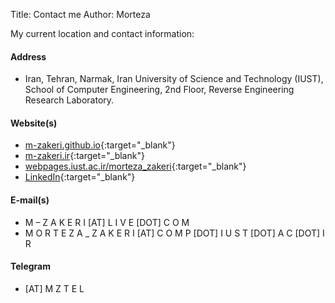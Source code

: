 Title: Contact me
Author: Morteza


My current location and contact information:


#### Address
   - Iran, Tehran, Narmak, Iran University of Science and Technology (IUST), School of Computer Engineering, 2nd Floor, Reverse Engineering Research Laboratory.


#### Website(s) 
   - [m-zakeri.github.io](https://m-zakeri.github.io/){:target="_blank"}
   - [m-zakeri.ir](http://m-zakeri.ir){:target="_blank"}
   - [webpages.iust.ac.ir/morteza_zakeri](http://webpages.iust.ac.ir/morteza_zakeri/){:target="_blank"}
   - [LinkedIn](https://www.linkedin.com/in/mortazazakeri/){:target="_blank"}


#### E-mail(s)
   - M – Z A K E R I [AT] L I V E [DOT] C O M
   - M O R T E Z A _ Z A K E R I [AT] C O M P [DOT] I U S T [DOT] A C [DOT] I R


#### Telegram
   - [AT] M Z T E L
     
